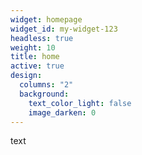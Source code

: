```yaml
---
widget: homepage
widget_id: my-widget-123
headless: true
weight: 10
title: home
active: true
design:
  columns: "2"
  background:
    text_color_light: false
    image_darken: 0
---
```

te﻿xt